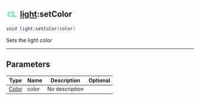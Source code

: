 ## <img src="../../.gitbook/assets/client.png" width="32" height="32" /> [light](../light/README.md):setColor

```lua
void light:setColor(color)
```

Sets the light color<br>

-----------------
## Parameters

| Type   | Name | Description | Optional |
| ------ | ---- | ----------- | -------: |
| [Color](../color/README.md) | color | No description |  |
